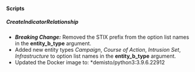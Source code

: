 
#### Scripts
##### CreateIndicatorRelationship
- ***Breaking Change:*** Removed the STIX prefix from the option list names in the **entity_b_type** argument.
- Added new entity types *Campaign*, *Course of Action*, *Intrusion Set*, *Infrastructure* to option list names in the **entity_b_type** argument.
- Updated the Docker image to: *demisto/python3:3.9.6.22912
